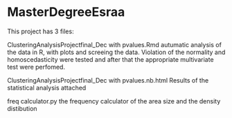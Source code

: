 # MasterDegreeEsraa


This project has 3 files:



ClusteringAnalysisProjectfinal_Dec with pvalues.Rmd
autumatic analysis of the data in R, with plots and screeing the data. Violation of the normality and homoscedasticity were tested and after that the appropriate multivariate test were perfomed. 



ClusteringAnalysisProjectfinal_Dec with pvalues.nb.html
Results of the statistical analysis attached 



freq calculator.py
the frequency calculator of the area size and the density distibution
